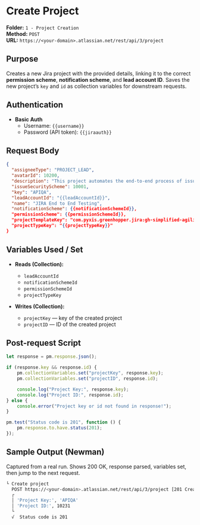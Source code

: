 # Create Project

**Folder:** `1 - Project Creation`  
**Method:** `POST`  
**URL:** `https://<your-domain>.atlassian.net/rest/api/3/project`

## Purpose
Creates a new Jira project with the provided details, linking it to the correct **permission scheme**, **notification scheme**, and **lead account ID**. Saves the new project’s `key` and `id` as collection variables for downstream requests.

## Authentication
- **Basic Auth**
  - Username: `{{username}}`
  - Password (API token): `{{jiraauth}}`

## Request Body
```json
{
  "assigneeType": "PROJECT_LEAD",
  "avatarId": 10200,
  "description": "This project automates the end-to-end process of issue management in Jira, including project creation, issue creation via CSV input, workflow transitions, and reporting. It demonstrates the ability to programmatically configure Jira projects, populate custom fields, and generate structured reports, simulating a real-world QA automation workflow.",
  "issueSecurityScheme": 10001,
  "key": "APIQA",
  "leadAccountId": "{{leadAccountId}}",
  "name": "JIRA End to End Testing",
  "notificationScheme": {{notificationSchemeId}},
  "permissionScheme": {{permissionSchemeId}},
  "projectTemplateKey": "com.pyxis.greenhopper.jira:gh-simplified-agility-scrum",
  "projectTypeKey": "{{projectTypeKey}}"
}
```
## Variables Used / Set
- **Reads (Collection):**
  - `leadAccountId`
  - `notificationSchemeId`
  - `permissionSchemeId`
  - `projectTypeKey`

- **Writes (Collection):**
  - `projectKey` — key of the created project  
  - `projectID` — ID of the created project

## Post-request Script
```javascript
let response = pm.response.json();

if (response.key && response.id) {
    pm.collectionVariables.set("projectKey", response.key);
    pm.collectionVariables.set("projectID", response.id);

    console.log("Project Key:", response.key);
    console.log("Project ID:", response.id);
} else {
    console.error("Project key or id not found in response!");
}

pm.test("Status code is 201", function () {
    pm.response.to.have.status(201);
});

```

## Sample Output (Newman)
Captured from a real run. Shows 200 OK, response parsed, variables set, then jump to the next request.

```bash
└ Create project
  POST https://<your-domain>.atlassian.net/rest/api/3/project [201 Created, 1.79kB, 8.1s]
  ┌
  │ 'Project Key:', 'APIQA'
  │ 'Project ID:', 10231
  └
  √  Status code is 201
```